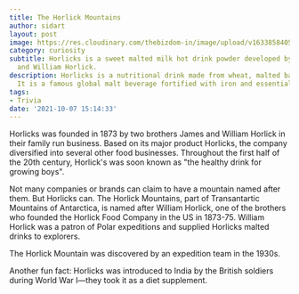 ```yaml
---
title: The Horlick Mountains
author: sidart
layout: post
image: https://res.cloudinary.com/thebizdom-in/image/upload/v1633858405/Black_White_Dark_Simple_Presentation_jc5b70.png
category: curiosity
subtitle: Horlicks is a sweet malted milk hot drink powder developed by founders James
  and William Horlick.
description: Horlicks is a nutritional drink made from wheat, malted barley and milk.
  It is a famous global malt beverage fortified with iron and essential vitamins.
tags:
- Trivia
date: '2021-10-07 15:14:33'
---
```


Horlicks was founded in 1873 by two brothers James and William Horlick in their family run business. Based on its major product Horlicks, the company diversified into several other food businesses. Throughout the first half of the 20th century, Horlick's was soon known as "the healthy drink for growing boys". 

Not many companies or brands can claim to have a mountain named after them. But Horlicks can. The Horlick Mountains, part of Transantartic Mountains of Antarctica, is named after William Horlick, one of the brothers who founded the Horlick Food Company in the US in 1873-75. William Horlick was a patron of Polar expeditions and supplied Horlicks malted drinks to explorers. 

The Horlick Mountain was discovered by an expedition team in the 1930s. 

Another fun fact: Horlicks was introduced to India by the British soldiers during World War I—they took it as a diet supplement.
